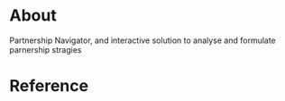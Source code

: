 # About
Partnership Navigator, and interactive solution to analyse and formulate parnership stragies

# Reference
